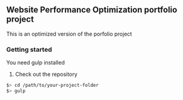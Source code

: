 ## Website Performance Optimization portfolio project

This is an optimized version of the porfolio project


### Getting started

You need gulp installed

1. Check out the repository
  ``` bash
  $> cd /path/to/your-project-folder
  $> gulp
  ```
